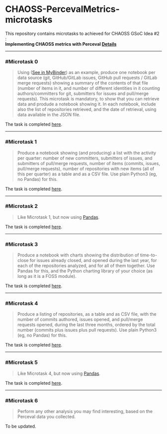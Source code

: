 # CHAOSS-PercevalMetrics-microtasks

This repository contains microtasks to achieved for CHAOSS GSoC Idea #2 :<br/> **Implementing CHAOSS metrics with Perceval [Details](https://github.com/chaoss/wg-gmd/issues/81)**

***

### #Microtask 0
>Using [](https://github.com/chaoss/wg-gmd/blob/master/implementations/Code_Changes-Git.ipynb) ([See in MyBinder](https://mybinder.org/v2/gh/chaoss/wg-gmd/master?filepath=implementations/Code_Changes-Git.ipynb)) as an example, produce one notebook per data source (git, GitHub/GitLab issues, GitHub pull requests / GitLab merge requests) showing a summary of the contents of that file (number of items in it, and number of different identities in it counting authors/committers for git, submitters for issues and pull/merge requests). This microtask is mandatory, to show that you can retrieve data and produde a notebook showing it. In each notebook, include also the list of repositories retrieved, and the date of retrieval, using data available in the JSON file.

The task is completed [here](./microtask0).

***

### #Microtask 1
>Produce a notebook showing (and producing) a list with the activity per quarter: number of new committers, submitters of issues, and submitters of pull/merge requests, number of items (commits, issues, pull/merge requests), number of repositories with new items (all of this per quarter) as a table and as a CSV file. Use plain Python3 (eg, no Pandas) for this.

The task is completed [here](./microtask1).

***

### #Microtask 2
>Like Microtask 1, but now using [Pandas](http://pandas.pydata.org/).

The task is completed [here](./microtask2).

***

### #Microtask 3
>Produce a notebook with charts showing the distribution of time-to-close for issues already closed, and opened during the last year, for each of the repositories analyzed, and for all of them together. Use Pandas for this, and the Python charting library of your choice (as long as it is a FOSS module).

The task is completed [here](./microtask3).

***

### #Microtask 4
>Produce a listing of repositories, as a table and as CSV file, with the number of commits authored, issues opened, and pull/merge requests opened, during the last three months, ordered by the total number (commits plus issues plus pull requests). Use plain Python3 (eg, no Pandas) for this.

The task is completed [here](./microtask4).

***

### #Microtask 5
>Like Microtask 4, but now using [Pandas](http://pandas.pydata.org/).

The task is completed [here](./microtask5).

***

### #Microtask 6
>Perform any other analysis you may find interesting, based on the Perceval data you collected.

To be updated.
